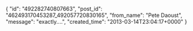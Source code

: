  {
   "id": "492282740807663",
   "post_id": "462493170453287_492057720830165",
   "from_name": "Pete Daoust",
   "message": "exactly....",
   "created_time": "2013-03-14T23:04:17+0000"
 }
